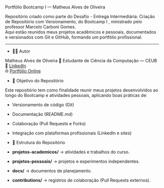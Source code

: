  Portfólio Bootcamp I — Matheus Alves de Oliveira

Repositório criado como parte do Desafio - Entrega Intermediária: Criação de Repositório com Versionamento, do Bootcamp I , ministrado pelo professor Marcelo Carboni Gomes.  
Aqui estão reunidos meus projetos acadêmicos e pessoais, documentados e versionados com Git e GitHub, formando um portfólio profissional.

---

- 👨‍💻 Autor

Matheus Alves de Oliveira
📍 Estudante de Ciência da Computação — CEUB  
🔗 [LinkedIn](https://www.linkedin.com/in/matheus-alves-82495a381/)  
🌐 [Portfólio Online](https://sites.google.com/view/portofoliodigitalmatheusalves/início)

- 🎯 Objetivo do Repositório

Este repositório tem como finalidade reunir meus projetos desenvolvidos ao longo do Bootcamp e atividades pessoais, aplicando boas práticas de:
- Versionamento de código (Git)  
- Documentação (README.md)
- Colaboração (Pull Requests e Forks)  
- Integração com plataformas profissionais (LinkedIn e sites)


- 🧱 Estrutura do Repositório
  
- **projetos-academicos/** → atividades e trabalhos do curso.  
- **projetos-pessoais/** → projetos e experimentos independentes.  
- **docs/** → documentos de planejamento.  
- **contributions/** → registros de colaboração (Pull Requests externos).  
